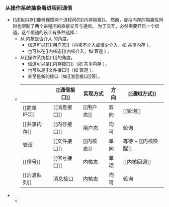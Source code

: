 ###  从操作系统抽象看进程间通信
- [[虚拟内存]]能够保障两个进程间的[[内存隔离]]。
  然而，虚拟内存的隔离性同时也限制了两个进程间的直接交互与通信。
  为了交互，必然需要开启一个信道。这个信道的设计有多种选择：
	- 从 内核是否介入 的角度，
		- 信道可以在[[用户态]]（内核不介入或很少介入，如 共享内存 ），
		- 也可以在[[内核态]](内核介入，如 管道 )；
	- 从[[操作系统接口]]的角度，
		- 信道可以是[[内存接口]]（如 共享内存 ），
		- 也可以是[[文件接口]]（如 管道 ），
		- 甚至是新的接口（如[[消息接口]]等）。
	- ||[[通信接口]]|实现方式|方向|[[通知方式]]|
	  |--|--|--|--|--|
	  |[[简单 IPC]]|[[消息接口]]|[[用户态]]|双向|[[轮询]]|
	  |[[共享内存]]|[[内存接口]]|用户态|均可|轮询|
	  |管道|[[文件接口]]|[[内核态]]|单向|等待 + [[内核唤醒]]|
	  |[[信号]]|[[信号接口]]|内核态|单项|[[内核回调]]|
	  |[[消息队列]]|消息接口|内核态|均可|轮询|
-
	-
